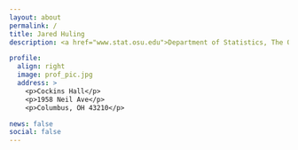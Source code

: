 ```yaml
---
layout: about
permalink: /
title: Jared Huling
description: <a href="www.stat.osu.edu">Department of Statistics, The Ohio State University</a>. <a href="https://discovery.osu.edu/tda/">Translational Data Analytics (TDA)</a> @ Ohio State

profile:
  align: right
  image: prof_pic.jpg
  address: >
    <p>Cockins Hall</p>
    <p>1958 Neil Ave</p>
    <p>Columbus, OH 43210</p>

news: false
social: false
---
```



